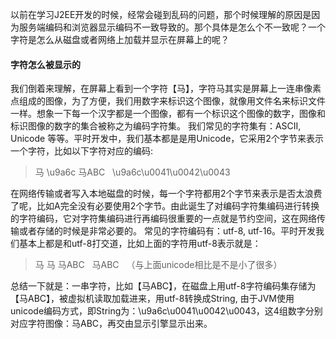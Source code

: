 以前在学习J2EE开发的时候，经常会碰到乱码的问题，那个时候理解的原因是因为服务端编码和浏览器显示编码不一致导致的。那个具体是怎么个不一致呢？一个字符是怎么从磁盘或者网络上加载并显示在屏幕上的呢？

#### 字符怎么被显示的

我们倒着来理解，在屏幕上看到一个字符【马】，字符马其实是屏幕上一连串像素点组成的图像，为了方便，我们用数字来标识这个图像，就像用文件名来标识文件一样。想象一下每一个汉字都是一个图像，都有一个标识这个图像的数字，图像和标识图像的数字的集合被称之为编码字符集。
我们常见的字符集有：ASCII, Unicode 等等。平时开发中，我们基本都是是用Unicode，它采用2个字节来表示一个字符，比如以下字符对应的编码:
> 马      \u9a6c
> 马ABC   \u9a6c\u0041\u0042\u0043

在网络传输或者写入本地磁盘的时候，每一个字符都用2个字节来表示是否太浪费了呢，比如A完全没有必要使用2个字节。由此诞生了对编码字符集编码进行转换的字符编码，它对字符集编码进行再编码很重要的一点就是节约空间，这在网络传输或者存储的时候是非常必要的。
常见的字符编码有：utf-8, utf-16。平时开发我们基本上都是和utf-8打交道，比如上面的字符用utf-8表示就是：
> 马      &#x9A6C;
> 马ABC   &#x9A6C;ABC   （与上面unicode相比是不是小了很多）

总结一下就是：一串字符，比如【马ABC】，在磁盘上用utf-8字符编码集存储为【&#x9A6C;ABC】，被虚拟机读取加载进来，用utf-8转换成String, 由于JVM使用unicode编码方式，即String为：\u9a6c\u0041\u0042\u0043，这4组数字分别对应字符图像：马ABC，再交由显示引擎显示出来。

